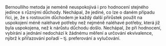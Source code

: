 <emphasis level="moderate">Bernoulliho metoda je neméně neuspokojivá<break time="0.3s"/> i pro hodnocení stejného jedince s různými důchody.</emphasis><break time="0.5s"/> <prosody rate="95%">Nechápal, že jediné, co lze o daném případu říci, je,<break time="0.3s"/> že s rostoucím důchodem je každý další přírůstek použit<break time="0.3s"/> na uspokojení méně naléhavé potřeby<break time="0.3s"/> než nejméně naléhavé potřeby,<break time="0.3s"/> která již byla uspokojena,<break time="0.3s"/> než k nárůstu důchodu došlo.</prosody><break time="0.5s"/> <emphasis level="strong">Nechápal, že při hodnocení, vybírání a jednání<break time="0.3s"/> nedochází k žádnému měření a určování ekvivalence,<break time="0.3s"/> nýbrž k přiřazování pořadí<break time="0.3s"/> – tj. preferování a vylučování.</emphasis> 